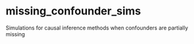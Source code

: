 # missing_confounder_sims
Simulations for causal inference methods when confounders are partially missing
